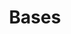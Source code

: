 ---
layout: redirect.njk
tags: level1
key: foundation_fr
title: Bases
alternativetitle: Les bases de conception des CFF.
redirect: /de/foundation/assets/icons/
parent: fr
order: 2
---